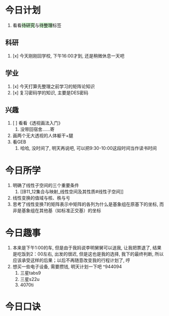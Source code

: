 # 今日计划

1. 看看<mark style="background: #BBFABBA6;">待研究</mark>与<mark style="background: #BBFABBA6;">待整理</mark>标签

## 科研

1. [x] 今天刚刚回学校, 下午16:00才到, 还是稍微休息一天吧

## 学业

1. [x] 今天打算先整理之前学习的矩阵论知识
2. [x] 复习密码学的知识, 主要是DES密码

## 兴趣

1. [ ] 看看《透视画法入门》
	1. 没带回宿舍……寄
2. 画两个无大透视的人体躯干+腿
3. 看GEB
	1. 哈哈, 没时间了, 明天再说吧, 可以把9:30-10:00这段时间当作读书时间

# 今日所学

1. 明确了线性子空间的三个重要条件
	1. [[B11_12集合与映射_线性空间及其性质#线性子空间]]
2. 线性变换的值域与核、秩与亏
3. 思考了线性变换$T$的矩阵表示中矩阵的各列为什么是基象组在原基下的坐标, 而非是基象组在其他基（如标准正交基）的坐标

# 今日趣事

1. 本来是下午1:00的车, 但是由于我妈说李明舅舅可以送我, 让我把票退了, 结果是吃饭到2：00左右, 出发的很迟, 但是这也是我的选择, 我下的最终判断, 所以应该承受这样的后果；以后不再随意改变我的行程计划了, 哼
2. 想买一些电子设备, 需要攒钱, 明天计划一下吧  ^944094
	1. 三星tabs9
	2. 三星s22u
	3. 4070ti
# 今日口诀